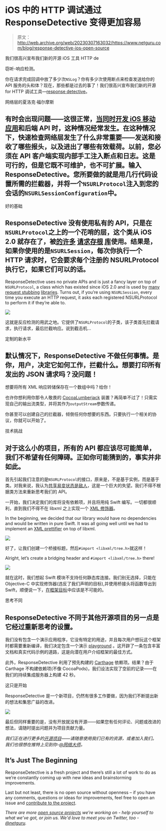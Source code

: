 # iOS 中的 HTTP 调试通过 ResponseDetective 变得更加容易

> 原文：<http://web.archive.org/web/20230307163032/https://www.netguru.com/blog/response-detective-ios-open-source>

 我们很高兴宣布我们新的开源 iOS 工具 HTTP de

窃听-响应检测。

你在请求完成回调中放了多少次`NSLog`？你有多少次使用断点来检查发送给你的 API 服务的头和体？现在，那些都是过去的事了！我们很高兴宣布我们新的开源 for HTTP 调试工具—[response detective](http://web.archive.org/web/20221007091626/https://github.com/netguru/ResponseDetective)。

网络层的夏洛克·福尔摩斯

## 有时会出现问题——这很正常，[当同时开发 iOS 移动应用](/web/20221007091626/https://www.netguru.com/services/ios-mobile-app-development)和后端 API 时，这种情况经常发生。在这种情况下，快速检查网络层发生了什么非常重要——发送和接收了哪些报头，以及进出了哪些有效载荷。以前，您必须在 API 客户端实现内部手工注入断点和日志。这是可行的，但是它既不可维护，也不可扩展。输入 ResponseDetective。您所要做的就是用几行代码设置所需的拦截器，并将一个`NSURLProtocol`注入到您的会话的`NSURLSessionConfiguration`中。

好的基础

## ResponseDetective 没有使用私有的 API，只是在`NSURLProtocol`之上的一个花哨的层，这个类从 iOS 2.0 就存在了，被[的许多](http://web.archive.org/web/20221007091626/https://github.com/kylef/Mockingjay) [请求存根](http://web.archive.org/web/20221007091626/https://github.com/AliSoftware/OHHTTPStubs) [库](http://web.archive.org/web/20221007091626/https://github.com/luisobo/Nocilla)使用。结果是，如果你使用的是`NSURLSession`，每次你执行一个 HTTP 请求时，它会要求每个注册的 NSURLProtocol 执行它，如果它们可以的话。

ResponseDetective uses no private APIs and is just a fancy layer on top of `NSURLProtocol`, a class which has existed since iOS 2.0 and is used by [many](http://web.archive.org/web/20221007091626/https://github.com/kylef/Mockingjay) [request stubbing](http://web.archive.org/web/20221007091626/https://github.com/AliSoftware/OHHTTPStubs) [libraries](http://web.archive.org/web/20221007091626/https://github.com/luisobo/Nocilla). Turns out, if you’re using `NSURLSession`, every time you execute an HTTP request, it asks each registered NSURLProtocol to perform it if they’re able to.

![](img/aaddf13403e897c311e771c960aa5b9c.png)

这就是反应检测的用武之地。它提供了`NSURLProtocol`的子类，该子类首先拦截请求，执行请求，最后拦截响应。说到截击机...

定制的新水平

## 默认情况下，ResponseDetective 不做任何事情。是你，用户，决定它如何工作，拦截什么。想要打印所有发出的 JSON 请求吗？没问题！

想要将所有 XML 响应转储保存在一个数组中吗？给你！

也许你想利用你那令人敬畏的 [CocoaLumberjack](http://web.archive.org/web/20221007091626/https://github.com/CocoaLumberjack/CocoaLumberjack) 装置？再简单不过了！只需实现自己的输出流类型，并将其作为`outputStream`参数传递。

你甚至可以创建自己的拦截器，倾倒任何你想要的东西。只要执行一个相关的协议，你就可以开始了。

技术挑战

## 对于这么小的项目，所有的 API 都应该尽可能简单，我们不希望有任何障碍。正如你可能猜到的，事实并非如此。

首先引起我们注意的是`NSURLProtocol`的接口，原来是，不是基于实例，而是基于类。对我来说，我认为[共享易变状态是敌人](http://web.archive.org/web/20221007091626/https://twitter.com/teozaurus/status/518071391959388160)，这是一个巨大的失望。我们不得不根据类方法来重新思考我们的 API。

一开始，我们决定我们的库将没有依赖项，并且将用纯 Swift 编写。一切都很顺利，直到我们不得不在 libxml 之上实现一个 [XML 修饰器](http://web.archive.org/web/20221007091626/http://stackoverflow.com/questions/19857045/pretty-print-xml-from-nsstring-in-objective-c)。

In the beginning, we decided that our library would have no dependencies and would be written in pure Swift. It was all going well until we had to implement an [XML prettifier](http://web.archive.org/web/20221007091626/http://stackoverflow.com/questions/19857045/pretty-print-xml-from-nsstring-in-objective-c) on top of libxml.

![](img/4bfde65ed8afa9a8d071bd0cbfcc88b2.png)

好了，让我们创建一个桥接标题，然后`#import <libxml/tree.h>`就这样！

Alright, let’s create a bridging header and `#import <libxml/tree.h>` there!

![](img/705a265100bf5bc0b8b5b5204ca89e21.png)

就在这时，我们想起 Swift 模块不支持任何静态库连接。我们别无选择，只能在 Objective-C 中实现修饰器(违反了我们声明的目标),并使用桥接头将函数导出到 Swift，顺便说一下，[在框架目标](http://web.archive.org/web/20221007091626/http://stackoverflow.com/questions/24875745/xcode-6-beta-4-using-bridging-headers-with-framework-targets-is-unsupported)中应该是不可能的。

思考不同

## ResponseDetective 不同于其他开源项目的另一点是它经过重新思考的设置。

我们没有包含一个演示应用程序，它没有特定的用途，并且每次用户想玩这个框架时都需要重新编译，我们决定包含一个演示 [playground](http://web.archive.org/web/20221007091626/https://developer.apple.com/library/ios/recipes/Playground_Help/Chapters/AboutPlaygrounds.html) 。这开辟了一条包含丰富文档和真实代码示例的道路，这是向潜在用户介绍框架的最佳方式。

此外，ResponseDetective 利用了预先构建的 [Carthage](http://web.archive.org/web/20221007091626/https://github.com/Carthage/Carthage) 依赖项。结果？由于 Carthage 不构建依赖项(不像 CocoaPods)，我们设法实现了空前的记录——在我们的持续集成服务器上构建 42 秒。

这只是开始

ResponseDetective 是一个新项目，仍然有很多工作要做，因为我们不断提出新的想法和集思广益的改进。

![](img/b3cc98b2065931dc2a42008c91717de5.png)

最后但同样重要的是，没有开放就没有开源——如果您有任何评论、问题或改进的想法，请随时提出问题并为项目贡献力量。

*我们正在进行更多的[开源项目](http://web.archive.org/web/20221007091626/https://www.netguru.com/resources)——请随意使用我们已有的资源，或者加入我们。我们也很想在推特上见到你-[@网络大师](http://web.archive.org/web/20221007091626/https://twitter.com/netguru)。*

## It’s Just The Beginning

ResponseDetective is a fresh project and there’s still a lot of work to do as we’re constantly coming up with new ideas and brainstorming improvements.

Last but not least, there is no open source without openness – if you have any comments, questions or ideas for improvements, feel free to open an issue and [contribute to the project](http://web.archive.org/web/20221007091626/https://github.com/netguru/ResponseDetective).

*There are more [open source projects](http://web.archive.org/web/20221007091626/https://www.netguru.com/resources) we’re working on - help yourself to what we’ve got, or join us. We'd love to meet you on Twitter, too - [@netguru](http://web.archive.org/web/20221007091626/https://twitter.com/netguru).*